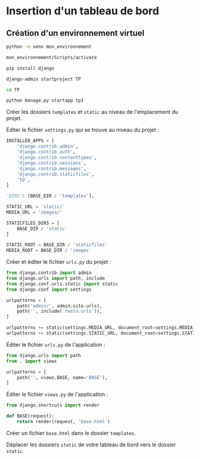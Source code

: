 
# Insertion d'un tableau de bord

## Création d'un environnement virtuel

```sh
python -m venv mon_environnement
```

```sh
mon_environnement/Scripts/activate
```

```sh
pip install django
```

```sh
django-admin startproject TP
```

```sh
cd TP 
```

```sh
python manage.py startapp tp1
```

Créer les dossiers `templates` et `static` au niveau de l'emplacement du projet.

Éditer le fichier `settings.py` qui se trouve au niveau du projet :
```python
INSTALLED_APPS = [
    'django.contrib.admin',
    'django.contrib.auth',
    'django.contrib.contenttypes',
    'django.contrib.sessions',
    'django.contrib.messages',
    'django.contrib.staticfiles',
    'tp',
]
```

```python
'DIRS': [BASE_DIR / 'templates'],

STATIC_URL = 'static/'
MEDIA_URL = 'images/'

STATICFILES_DIRS = [
    BASE_DIR / 'static'
]

STATIC_ROOT = BASE_DIR / 'staticfiles'
MEDIA_ROOT = BASE_DIR / 'images'
```

Créer et éditer le fichier `urls.py` du projet :

```python
from django.contrib import admin
from django.urls import path, include
from django.conf.urls.static import static
from django.conf import settings

urlpatterns = [
    path('admin/', admin.site.urls),
    path('', include('testo.urls')),
]

urlpatterns += static(settings.MEDIA_URL, document_root=settings.MEDIA_ROOT)
urlpatterns += static(settings.STATIC_URL, document_root=settings.STATIC_ROOT)
```

Éditer le fichier `urls.py` de l'application :

```python
from django.urls import path
from . import views

urlpatterns = [
    path('', views.BASE, name='BASE'),
]
```

Éditer le fichier `views.py` de l'application :

```python
from django.shortcuts import render

def BASE(request):
    return render(request, 'base.html')
```

Créer un fichier `base.html` dans le dossier `templates`.

Déplacer les dossiers `static` de votre tableau de bord vers le dossier `static`.
